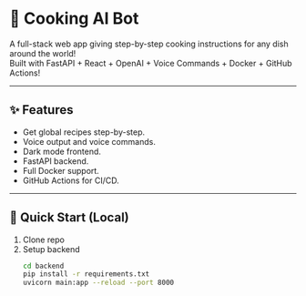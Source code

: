 # 🍳 Cooking AI Bot

A full-stack web app giving step-by-step cooking instructions for any dish around the world!  
Built with FastAPI + React + OpenAI + Voice Commands + Docker + GitHub Actions!

---

## ✨ Features
- Get global recipes step-by-step.
- Voice output and voice commands.
- Dark mode frontend.
- FastAPI backend.
- Full Docker support.
- GitHub Actions for CI/CD.

---

## 🚀 Quick Start (Local)

1. Clone repo
2. Setup backend
   ```bash
   cd backend
   pip install -r requirements.txt
   uvicorn main:app --reload --port 8000
